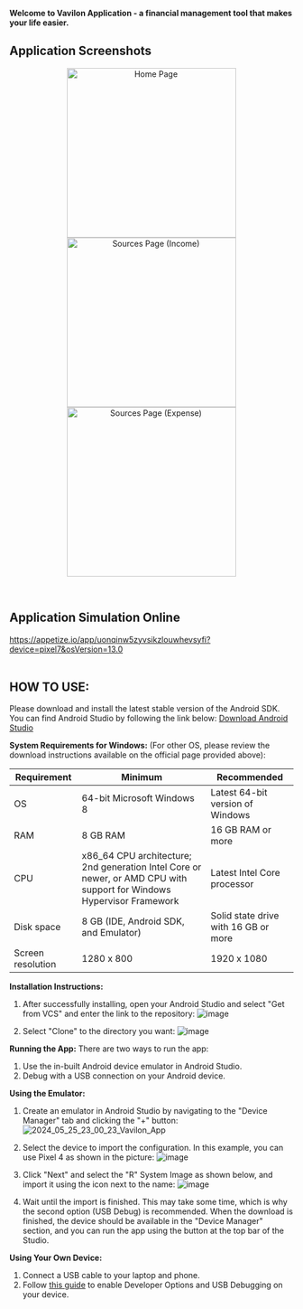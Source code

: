 **Welcome to Vavilon Application - a financial management tool that makes your life easier.**
## Application Screenshots

<p align="center">
  
  <img src="https://github.com/zaitsev-serhei/Vavilon_app/assets/32288362/c75705eb-06c2-4f37-b3b8-746dfa212c37" alt="Home Page" width="300"/>
  
  <img src="https://github.com/zaitsev-serhei/Vavilon_app/assets/32288362/a8a28dd3-21ed-4b6e-855f-d58ae04ab4eb" alt="Sources Page (Income)" width="300"/>
  
  <img src="https://github.com/zaitsev-serhei/Vavilon_app/assets/32288362/e0fcc47b-7778-4b35-aed3-9ab7cabbe7b9" alt="Sources Page (Expense)" width="300"/>
</p>
<br>

## Application Simulation Online
https://appetize.io/app/uonqinw5zyvsikzlouwhevsyfi?device=pixel7&osVersion=13.0
</br>
</br>
## **HOW TO USE:**
Please download and install the latest stable version of the Android SDK. You can find Android Studio by following the link below:
[Download Android Studio](https://developer.android.com/studio)

**System Requirements for Windows:**
(For other OS, please review the download instructions available on the official page provided above):

| Requirement       | Minimum                            | Recommended                             |
|-------------------|------------------------------------|-----------------------------------------|
| OS                | 64-bit Microsoft Windows 8         | Latest 64-bit version of Windows        |
| RAM               | 8 GB RAM                           | 16 GB RAM or more                       |
| CPU               | x86_64 CPU architecture; 2nd generation Intel Core or newer, or AMD CPU with support for Windows Hypervisor Framework | Latest Intel Core processor |
| Disk space        | 8 GB (IDE, Android SDK, and Emulator) | Solid state drive with 16 GB or more   |
| Screen resolution | 1280 x 800                         | 1920 x 1080                             |

**Installation Instructions:**
1. After successfully installing, open your Android Studio and select "Get from VCS" and enter the link to the repository:
   ![image](https://github.com/zaitsev-serhei/Vavilon_app/assets/32288362/bb53c491-8371-4cfe-9b41-c31c2fa67659)

2. Select "Clone" to the directory you want:
   ![image](https://github.com/zaitsev-serhei/Vavilon_app/assets/32288362/e82989c6-9418-4cb4-ba2f-f1d80827d506)

**Running the App:**
There are two ways to run the app:
1. Use the in-built Android device emulator in Android Studio.
2. Debug with a USB connection on your Android device.

**Using the Emulator:**
1. Create an emulator in Android Studio by navigating to the "Device Manager" tab and clicking the "+" button:
   ![2024_05_25_23_00_23_Vavilon_App](https://github.com/zaitsev-serhei/Vavilon_app/assets/32288362/2b438c19-ce43-4391-988a-8c524ce297f4)

2. Select the device to import the configuration. In this example, you can use Pixel 4 as shown in the picture:
   ![image](https://github.com/zaitsev-serhei/Vavilon_app/assets/32288362/30e66979-5a60-4184-8246-7c0e4f0bd097)

3. Click "Next" and select the "R" System Image as shown below, and import it using the icon next to the name:
   ![image](https://github.com/zaitsev-serhei/Vavilon_app/assets/32288362/7ea9e808-6dd7-4277-a5f5-8e98c5c08fa4)

4. Wait until the import is finished. This may take some time, which is why the second option (USB Debug) is recommended. When the download is finished, the device should be available in the "Device Manager" section, and you can run the app using the button at the top bar of the Studio.

**Using Your Own Device:**
1. Connect a USB cable to your laptop and phone.
2. Follow [this guide](https://www.samsung.com/uk/support/mobile-devices/how-do-i-turn-on-the-developer-options-menu-on-my-samsung-galaxy-device/) to enable Developer Options and USB Debugging on your device.
